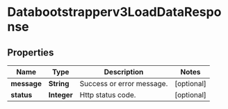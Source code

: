 

# Databootstrapperv3LoadDataResponse


## Properties

| Name | Type | Description | Notes |
|------------ | ------------- | ------------- | -------------|
|**message** | **String** | Success or error message. |  [optional] |
|**status** | **Integer** | Http status code. |  [optional] |



